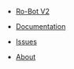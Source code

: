 <!-- Navbar -->


* [Ro-Bot V2](./_coverpage.md)

* [Documentation](./commands/index)

* [Issues](./issues/index)

* [About](./about/index)
